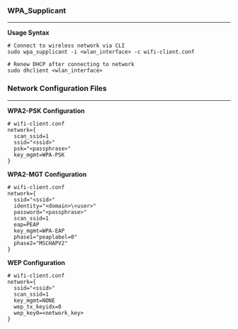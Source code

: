 ### WPA_Supplicant
---
**Usage Syntax**
```shell
# Connect to wireless network via CLI
sudo wpa_supplicant -i <wlan_interface> -c wifi-client.conf

# Renew DHCP after connecting to network
sudo dhclient <wlan_interface>
```

### Network Configuration Files
---
**WPA2-PSK Configuration**
```shell
# wifi-client.conf
network={
  scan_ssid=1
  ssid="<ssid>"
  psk="<passphrase>"
  key_mgmt=WPA-PSK
}
```

**WPA2-MGT Configuration**
```shell
# wifi-client.conf
network={
  ssid="<ssid>"
  identity="<domain>\<user>"
  password="<passphrase>"
  scan_ssid=1
  eap=PEAP
  key_mgmt=WPA-EAP
  phase1="peaplabel=0"
  phase2="MSCHAPV2"
}
```

**WEP Configuration**
```shell
# wifi-client.conf
network={
  ssid="<ssid>"
  scan_ssid=1
  key_mgmt=NONE
  wep_tx_keyidx=0
  wep_key0=<network_key>
}
```